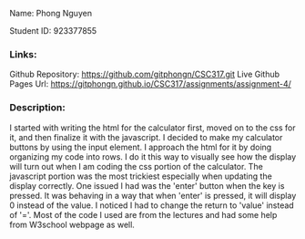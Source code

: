 Name: Phong Nguyen

Student ID: 923377855

### Links: 
Github Repository: 
https://github.com/gitphongn/CSC317.git 
Live Github Pages Url: 
https://gitphongn.github.io/CSC317/assignments/assignment-4/

### Description: 
I started with writing the html for the calculator first, moved on to the css for it, and then finalize it with the javascript. I decided to make my calculator buttons by using the input element. I approach the html for it by doing organizing my code into rows. I do it this way to visually see how the display will turn out when I am coding the css portion of the calculator. The javascript portion was the most trickiest especially when updating the display correctly. One issued I had was the 'enter' button when the key is pressed. It was behaving in a way that when 'enter' is pressed, it will display 0 instead of the value. I noticed I had to change the return to 'value' instead of '='. Most of the code I used are from the lectures and had some help from W3school webpage as well. 